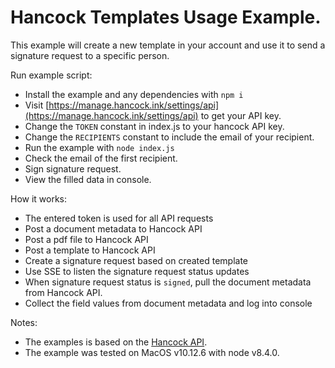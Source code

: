 # Hancock Templates Usage Example.

This example will create a new template in your account and use it to send a signature request to a specific person.

Run example script:
- Install the example and any dependencies with `npm i`
- Visit [https://manage.hancock.ink/settings/api](https://manage.hancock.ink/settings/api) to get your API key.
- Change the `TOKEN` constant in index.js to your hancock API key.
- Change the `RECIPIENTS` constant to include the email of your recipient.
- Run the example with `node index.js`
- Check the email of the first recipient.
- Sign signature request.
- View the filled data in console.

How it works:
- The entered token is used for all API requests
- Post a document metadata to Hancock API
- Post a pdf file to Hancock API
- Post a template to Hancock API
- Create a signature request based on created template
- Use SSE to listen the signature request status updates
- When signature request status is `signed`, pull the document metadata from Hancock API.
- Collect the field values from document metadata and log into console 

Notes:
- The examples is based on the [Hancock API](https://api.hancock.ink/docs/).
- The example was tested on MacOS v10.12.6 with node v8.4.0.

